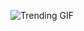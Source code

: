 ![Trending GIF](https://media4.giphy.com/media/v1.Y2lkPThiYjIxNzcyamJ5anRiOWhkNnU2cDViMGFhM2FuN2Qwd3hna2ZrNHhkOWw3YTF2cCZlcD12MV9naWZzX3NlYXJjaCZjdD1n/YYKoJL28YtscdUTGWA/giphy.gif)
